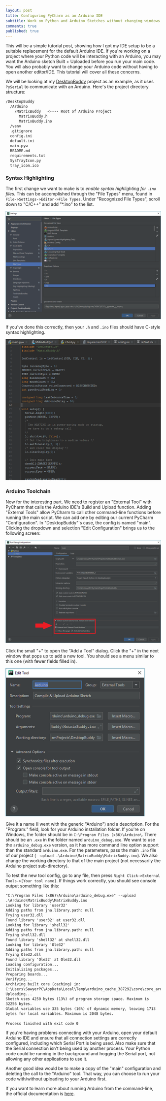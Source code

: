 ```yaml
---
layout: post
title: Configuring PyCharm as an Arduino IDE
subtitle: Work on Python and Arduino Sketches without changing windows!
comments: true
published: true
---
```


This will be a simple tutorial post, showing how I got my IDE setup to be a suitable replacement for the default Arduino IDE. If you're working on a project where your Python code will be interacting with an Arduino, you may want the Arduino sketch Built + Uploaded before you run your main code. You will also probably want to change your Arduino code without having to open another editor/IDE. This tutorial will cover all these concerns. 

We will be looking at my [DesktopBuddy](https://github.com/samclane/DesktopBuddy) project as an example, as it uses `PySerial` to communicate with an Arduino. Here's the project directory structure:

```
/DesktopBuddy
  /Arduino
    /MatrixBuddy   <---- Root of Arduino Project
      MatrixBuddy.h
      MatrixBuddy.ino
  /venv
  .gitignore
  config.ini
  default.ini
  main.pyw
  README.md
  requirements.txt
  SysTrayIcon.py
  tray_icon.ico
```

### Syntax Highlighting

The first change we want to make is to *enable syntax highlighting for `.ino` files.* This can be accomplished through the "File Types" menu, found in `File->Settings->Editor->File Types`. Under "Recognized File Types", scroll down to "C/C++" and add "*.ino" to the list. 

![file types](../images/pycharm-arduino/file-types.png)

If you've done this correctly, then your `.h` and `.ino` files should have C-style syntax highlighting.

![highlight](../images/pycharm-arduino/highlighted.png)

### Arduino Toolchain

Now for the interesting part. We need to register an "External Tool" with PyCharm that calls the Arduino IDE's Build and Upload function. Adding "External Tools" allow PyCharm to call other command-line functions before running the main script. We can add one by editing our current PyCharm "Configuration". In "DesktopBuddy"'s case, the config is named "main". Clicking the dropdown and selection "Edit Configuration" brings us to the following screen:

![edit config](../images/pycharm-arduino/external_tool_location.png)

Click the small "+" to open the "Add a Tool" dialog. Click the "+" in the next window that pops up to add a new tool. You should see a menu similar to this one (with fewer fields filled in).

![tool](../images/pycharm-arduino/edit_tool_config.png)

Give it a name (I went with the generic "Arduino") and a description. For the "Program:" field, look for your Arduino installation folder. If you're on Windows, the folder should be in `C:\Program Files (x86)\Arduino\`. There should be an `.exe` in the folder named `arduino_debug.exe`. We want to use the `arduino_debug.exe` version, as it has more command line option support than the standard `arduino.exe`. For the parameters, pass the main `.ino` file of our project (`--upload .\Arduino\MatrixBuddy\MatrixBuddy.ino`). We also change the working directory to that of the main project (not necessarily the Arduino project sub-directory). 

To test the new tool config, go to any file, then press `Right Click->External Tools->[Your tool name]`. If things work correctly, you should see console output something like this:

```
"C:\Program Files (x86)\Arduino\arduino_debug.exe" --upload .\Arduino\MatrixBuddy\MatrixBuddy.ino
Looking for library 'user32'
Adding paths from jna.library.path: null
Trying user32.dll
Found library 'user32' at user32.dll
Looking for library 'shell32'
Adding paths from jna.library.path: null
Trying shell32.dll
Found library 'shell32' at shell32.dll
Looking for library 'Ole32'
Adding paths from jna.library.path: null
Trying Ole32.dll
Found library 'Ole32' at Ole32.dll
Loading configuration...
Initializing packages...
Preparing boards...
Verifying...
Archiving built core (caching) in: C:\Users\SawyerPC\AppData\Local\Temp\arduino_cache_387292\core\core_arduino_avr_uno_f91d2b09f572af936e3b3ffff0200535.a
Uploading...
Sketch uses 4250 bytes (13%) of program storage space. Maximum is 32256 bytes.
Global variables use 335 bytes (16%) of dynamic memory, leaving 1713 bytes for local variables. Maximum is 2048 bytes.

Process finished with exit code 0
```

If you're having problems connecting with your Arduino, open your default Arduino IDE and ensure that all connection settings are correctly configured, including which Serial Port is being used. Also make sure that the Serial connection isn't being used by another process. Your Python code could be running in the background and hogging the Serial port, not allowing any other applications to use it. 
 
Another good idea would be to make a copy of the "main" configuration and deleting the call to the "Arduino" tool. That way, you can choose to run your code with/without uploading to your Arduino first.

If you want to learn more about running Arduino from the command-line, the official documentation is [here](https://github.com/arduino/Arduino/blob/master/build/shared/manpage.adoc).